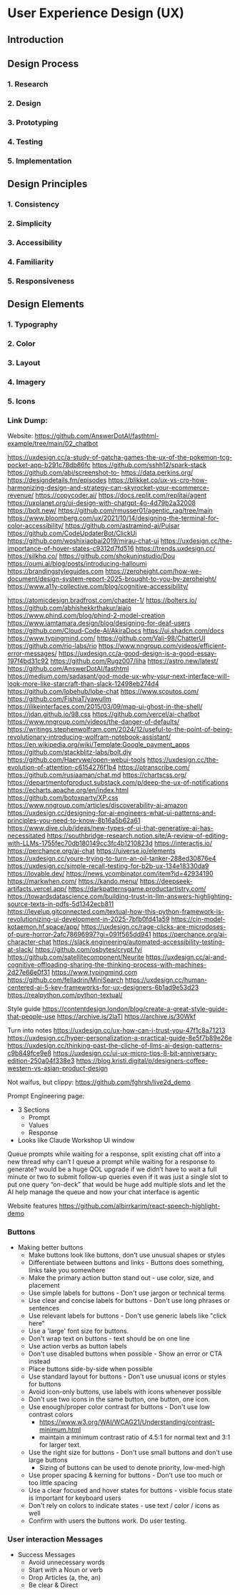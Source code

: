 # User Experience Design (UX)

## Introduction


## Design Process

### 1. Research

### 2. Design

### 3. Prototyping

### 4. Testing

### 5. Implementation





## Design Principles

### 1. Consistency

### 2. Simplicity

### 3. Accessibility

### 4. Familiarity

### 5. Responsiveness




## Design Elements

### 1. Typography

### 2. Color

### 3. Layout

### 4. Imagery

### 5. Icons



### Link Dump:

Website:
  https://github.com/AnswerDotAI/fasthtml-example/tree/main/02_chatbot

https://uxdesign.cc/a-study-of-gatcha-games-the-ux-of-the-pokemon-tcg-pocket-app-b291c78db86fc
https://github.com/sshh12/spark-stack
https://github.com/abi/screenshot-to-
https://data.perkins.org/
https://designdetails.fm/episodes
https://blikket.co/ux-vs-cro-how-harmonizing-design-and-strategy-can-skyrocket-your-ecommerce-revenue/
https://copycoder.ai/
https://docs.replit.com/replitai/agent
https://uxplanet.org/ui-design-with-chatgpt-4o-4d79b2a32008
https://bolt.new/
https://github.com/rmusser01/agentic_rag/tree/main
https://www.bloomberg.com/ux/2021/10/14/designing-the-terminal-for-color-accessibility/
https://github.com/astramind-ai/Pulsar
https://github.com/CodeUpdaterBot/ClickUi
https://github.com/woshixiaobai2019/mirau-chat-ui
https://uxdesign.cc/the-importance-of-hover-states-c9312d7fd516
https://trends.uxdesign.cc/
https://silkhq.co/
https://github.com/shokuninstudio/Dou
https://oumi.ai/blog/posts/introducing-halloumi
https://brandingstyleguides.com
https://zeroheight.com/how-we-document/design-system-report-2025-brought-to-you-by-zeroheight/
https://www.a11y-collective.com/blog/cognitive-accessibility/

https://atomicdesign.bradfrost.com/chapter-1/
https://bolters.io/
https://github.com/abhishekkrthakur/aiaio
https://www.phind.com/blog/phind-2-model-creation
https://www.iamtamara.design/blog/designing-for-deaf-users
https://github.com/Cloud-Code-AI/AkiraDocs
https://ui.shadcn.com/docs
https://www.typingmind.com/
https://github.com/Vali-98/ChatterUI
https://github.com/rio-labs/rio
https://www.nngroup.com/videos/efficient-error-messages/
https://uxdesign.cc/a-good-design-is-a-good-essay-197f4bd31c92
https://github.com/Rugz007/liha
https://astro.new/latest/
https://github.com/AnswerDotAI/fasthtml
https://medium.com/sadasant/god-mode-ux-why-your-next-interface-will-look-more-like-starcraft-than-slack-12498eb274d4
https://github.com/lobehub/lobe-chat
https://www.scoutos.com/
https://github.com/FishiaT/yawullm
https://ilikeinterfaces.com/2015/03/09/map-ui-ghost-in-the-shell/
https://jdan.github.io/98.css
https://github.com/vercel/ai-chatbot
https://www.nngroup.com/videos/the-danger-of-defaults/
https://writings.stephenwolfram.com/2024/12/useful-to-the-point-of-being-revolutionary-introducing-wolfram-notebook-assistant/
https://en.wikipedia.org/wiki/Template:Google_payment_apps
https://github.com/stackblitz-labs/bolt.diy
https://github.com/Haervwe/open-webui-tools
https://uxdesign.cc/the-evolution-of-attention-c6154276f1b4
https://otranscribe.com/
https://github.com/rusiaaman/chat.md
https://chartscss.org/
https://departmentofproduct.substack.com/p/deep-the-ux-of-notifications
https://echarts.apache.org/en/index.html
https://github.com/botoxparty/XP.css
https://www.nngroup.com/articles/discoverability-ai-amazon
https://uxdesign.cc/designing-for-ai-engineers-what-ui-patterns-and-principles-you-need-to-know-8b16a5b62a61
https://www.dive.club/ideas/new-types-of-ui-that-generative-ai-has-necessitated
https://southbridge-research.notion.site/A-review-of-editing-with-LLMs-1755fec70db180149cc3fc4b1210823d
https://interactjs.io/
https://perchance.org/ai-chat
https://uiverse.io/elements
https://uxdesign.cc/youre-trying-to-turn-an-oil-tanker-288ed30876e4
https://uxdesign.cc/simple-recall-testing-for-b2b-ux-134e18330da9
https://lovable.dev/
https://news.ycombinator.com/item?id=42934190
https://markwhen.com/
https://kando.menu/
https://deepseek-artifacts.vercel.app/
https://darkpatternsgame.productartistry.com/
https://towardsdatascience.com/building-trust-in-llm-answers-highlighting-source-texts-in-pdfs-5d1342ecb811
https://levelup.gitconnected.com/textual-how-this-python-framework-is-revolutionizing-ui-development-in-2025-7bfb0fd41a59
https://cin-model-kotaemon.hf.space/app/
https://uxdesign.cc/rage-clicks-are-microdoses-of-pure-horror-2afc78696997?gi=091f565dd941
https://perchance.org/ai-character-chat
https://slack.engineering/automated-accessibility-testing-at-slack/
https://github.com/osbytes/crypt.fyi
https://github.com/satellitecomponent/Neurite
https://uxdesign.cc/ai-and-cognitive-offloading-sharing-the-thinking-process-with-machines-2d27e66e0f31
https://www.typingmind.com
https://github.com/felladrin/MiniSearch
https://uxdesign.cc/human-centered-ai-5-key-frameworks-for-ux-designers-6b1ad9e53d23
https://realpython.com/python-textual/

Style guide
  https://contentdesign.london/blog/create-a-great-style-guide-that-people-use
  https://archive.is/2laTl
  https://archive.is/30Wkf


Turn into notes
  https://uxdesign.cc/ux-how-can-i-trust-you-47f1c8a71213
  https://uxdesign.cc/hyper-personalization-a-practical-guide-8e5f7b89e26e
  https://uxdesign.cc/thinking-past-the-cliche-of-llms-ai-design-patterns-c9b849fce9e8
  https://uxdesign.cc/ui-ux-micro-tips-8-bit-anniversary-edition-250a04f338e3
  https://blog.kristi.digital/p/designers-coffee-western-vs-asian-product-design


Not waifus, but clippy:
  https://github.com/fghrsh/live2d_demo


Prompt Engineering page:
- 3 Sections
  - Prompt
  - Values
  - Response
- Looks like Claude Workshop UI window


Queue prompts while waiting for a response, split existing chat off into a new thread
  why can’t I queue a prompt while waiting for a response to generate?
  would be a huge QOL upgrade if we didn’t have to wait a full minute or two to submit follow-up queries
  even if it was just a single slot to put one query “on-deck” that would be huge
  add multiple slots and let the AI help manage the queue and now your chat interface is agentic


Website features
https://github.com/albirrkarim/react-speech-highlight-demo


### Buttons
- Making better buttons
    - Make buttons look like buttons, don't use unusual shapes or styles
    - Differentiate between buttons and links - Buttons does something, links take you somewhere
    - Make the primary action button stand out - use color, size, and placement
    - Use simple labels for buttons - Don't use jargon or technical terms
    - Use clear and concise labels for buttons - Don't use long phrases or sentences
    - Use relevant labels for buttons - Don't use generic labels like "click here"
    - Use a 'large' font size for buttons.
    - Don't wrap text on buttons - text should be on one line
    - Use action verbs as button labels 
    - Don't use disabled buttons when possible - Show an error or CTA instead
    - Place buttons side-by-side when possible
    - Use standard layout for buttons - Don't use unusual icons or styles for buttons
    - Avoid icon-only buttons, use labels with icons whenever possible
    - Don't use two icons in the same button, one button, one icon.
    - Use enough/proper color contrast for buttons - Don't use low contrast colors
        * https://www.w3.org/WAI/WCAG21/Understanding/contrast-minimum.html
        * maintain a minimum contrast ratio of 4.5:1 for normal text and 3:1 for larger text.
    - Use the right size for buttons - Don't use small buttons and don't use large buttons
        - Sizing of buttons can be used to denote priority, low-med-high
    - Use proper spacing & kerning for buttons - Don't use too much or too little spacing
    - Use a clear focused and hover states for buttons - visible focus state is important for keyboard users
    - Don't rely on colors to indicate states - use text / color / icons as well
    - Confirm with users the buttons work. Do user testing.


### User interaction Messages
- Success Messages
  - Avoid unnecessary words
  - Start with a Noun or verb
  - Drop Articles (a, the, an)
  - Be clear & Direct